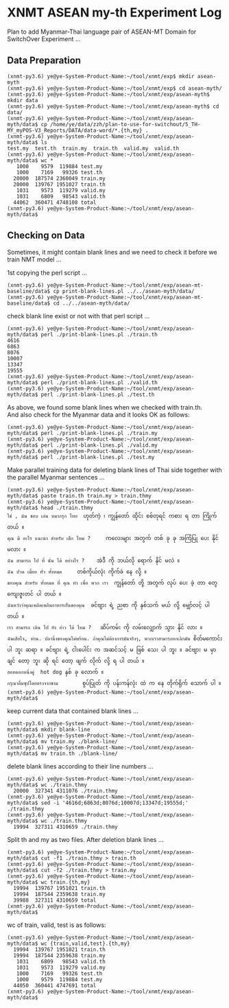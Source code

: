 # XNMT ASEAN my-th Experiment Log

Plan to add Myanmar-Thai language pair of ASEAN-MT Domain for SwitchOver Experiment ...  

## Data Preparation

```
(xnmt-py3.6) ye@ye-System-Product-Name:~/tool/xnmt/exp$ mkdir asean-myth
(xnmt-py3.6) ye@ye-System-Product-Name:~/tool/xnmt/exp$ cd asean-myth/
(xnmt-py3.6) ye@ye-System-Product-Name:~/tool/xnmt/exp/asean-myth$ mkdir data
(xnmt-py3.6) ye@ye-System-Product-Name:~/tool/xnmt/exp/asean-myth$ cd data/
(xnmt-py3.6) ye@ye-System-Product-Name:~/tool/xnmt/exp/asean-myth/data$ cp /home/ye/data/zzh/plan-to-use-for-switchout/5_TH-MY_myPOS-V3_Reports/DATA/data-word/*.{th,my} .
(xnmt-py3.6) ye@ye-System-Product-Name:~/tool/xnmt/exp/asean-myth/data$ ls
test.my  test.th  train.my  train.th  valid.my  valid.th
(xnmt-py3.6) ye@ye-System-Product-Name:~/tool/xnmt/exp/asean-myth/data$ wc *
   1000    9579  119884 test.my
   1000    7169   99326 test.th
  20000  187574 2360049 train.my
  20000  139767 1951027 train.th
   1031    9573  119279 valid.my
   1031    6809   98543 valid.th
  44062  360471 4748108 total
(xnmt-py3.6) ye@ye-System-Product-Name:~/tool/xnmt/exp/asean-myth/data$
```

## Checking on Data

Sometimes, it might contain blank lines and we need to check it before we train NMT model ...  

1st copying the perl script ...  

```
(xnmt-py3.6) ye@ye-System-Product-Name:~/tool/xnmt/exp/asean-mt-baseline/data$ cp print-blank-lines.pl ../../asean-myth/data/
(xnmt-py3.6) ye@ye-System-Product-Name:~/tool/xnmt/exp/asean-mt-baseline/data$ cd ../../asean-myth/data/
```

check blank line exist or not with that perl script ...  

```
(xnmt-py3.6) ye@ye-System-Product-Name:~/tool/xnmt/exp/asean-myth/data$ perl ./print-blank-lines.pl ./train.th
4616
6863
8076
10007
13347
19555
(xnmt-py3.6) ye@ye-System-Product-Name:~/tool/xnmt/exp/asean-myth/data$ perl ./print-blank-lines.pl ./valid.th
(xnmt-py3.6) ye@ye-System-Product-Name:~/tool/xnmt/exp/asean-myth/data$ perl ./print-blank-lines.pl ./test.th
```

As above, we found some blank lines when we checked with train.th.  
And also check for the Myanmar data and it looks OK as follows:  

```
(xnmt-py3.6) ye@ye-System-Product-Name:~/tool/xnmt/exp/asean-myth/data$ perl ./print-blank-lines.pl ./train.my
(xnmt-py3.6) ye@ye-System-Product-Name:~/tool/xnmt/exp/asean-myth/data$ perl ./print-blank-lines.pl ./valid.my
(xnmt-py3.6) ye@ye-System-Product-Name:~/tool/xnmt/exp/asean-myth/data$ perl ./print-blank-lines.pl ./test.my
```

Make parallel training data for deleting blank lines of Thai side together with the parallel Myanmar sentences ...  

```
(xnmt-py3.6) ye@ye-System-Product-Name:~/tool/xnmt/exp/asean-myth/data$ paste train.th train.my > train.thmy
(xnmt-py3.6) ye@ye-System-Product-Name:~/tool/xnmt/exp/asean-myth/data$ head ./train.thmy
ใช่ , ฉัน ชอบ เล่น หมากรุก ไทย  ဟုတ်ကဲ့ ၊ ကျွန်တော် ထိုင်း စစ်တုရင် ကစား ရ တာ ကြိုက် တယ် ။
คุณ มี อะไร แนะนำ สำหรับ เด็ก ไหม ?     ကလေးများ အတွက် တစ် ခု ခု အကြံပြု ပေး နိုင် မလား ။
ฉัน สามารถ ไป ที่ นั่น ได้ อย่างไร ?    အဲဒီ ကို ဘယ်လို ရောက် နိုင် မလဲ ။
ฉัน ปวด เมื่อย ทั่ว ทั้งหมด     တစ်ကိုယ်လုံး ကိုက်ခဲ နေ လို့ ။
ขอบคุณ สำหรับ ทั้งหมด ที่ คุณ ทำ เพื่อ พวก เรา  ကျွန်တော် တို့ အတွက် လုပ် ပေး ခဲ့ တာ တွေ ကျေးဇူးတင် ပါ တယ် ။
ฉันหวังว่าคุณเพลิดเพลินอาหารเย็นของคุณ  ခင်ဗျား ရဲ့ ညစာ ကို နှစ်သက် မယ် လို့ မျှော်လင့် ပါ တယ် ။
เรา สามารถ เดิน ไป ยัง อ่าว ได้ ไหม ?   ဆိပ်ကမ်း ကို လမ်းလျှောက် သွား နိုင် လား ။
ฉันเสียใจ, ท่าน. ปลานึ่งของคุณไม่พร้อม. ถ้าคุณไม่ต้องการมันจริงๆ, พวกเราสามารถยกเลิกมัน စိတ်မကောင်း ပါ ဘူး ဆရာ ။ ခင်ဗျား ရဲ့ ငါးပေါင်း က အဆင်သင့် မ ဖြစ် သေး ပါ ဘူး ။ ခင်ဗျား မ မှာ ချင် တော့ ဘူး ဆို ရင် တော့ ဖျက် လိုက် လို့ ရ ပါ တယ် ။
ฮอทดอกหนึ่งคู่  hot dog နှစ် ခု လောက် ။
กรุณาดื่มซุปโดยตรงจากชาม        စွပ်ပြုတ် ကို ပန်းကန်လုံး ထဲ က နေ တိုက်ရိုက် သောက် ပါ ။
(xnmt-py3.6) ye@ye-System-Product-Name:~/tool/xnmt/exp/asean-myth/data$
```

keep current data that contained blank lines ...  

```
(xnmt-py3.6) ye@ye-System-Product-Name:~/tool/xnmt/exp/asean-myth/data$ mkdir blank-line
(xnmt-py3.6) ye@ye-System-Product-Name:~/tool/xnmt/exp/asean-myth/data$ mv train.my ./blank-line/
(xnmt-py3.6) ye@ye-System-Product-Name:~/tool/xnmt/exp/asean-myth/data$ mv train.th ./blank-line/
```

delete blank lines according to their line numbers ...  

```
(xnmt-py3.6) ye@ye-System-Product-Name:~/tool/xnmt/exp/asean-myth/data$ wc ./train.thmy
  20000  327341 4311076 ./train.thmy
(xnmt-py3.6) ye@ye-System-Product-Name:~/tool/xnmt/exp/asean-myth/data$ sed -i '4616d;6863d;8076d;10007d;13347d;19555d;' ./train.thmy
(xnmt-py3.6) ye@ye-System-Product-Name:~/tool/xnmt/exp/asean-myth/data$ wc ./train.thmy
  19994  327311 4310659 ./train.thmy
```

Split th and my as two files. After deletion blank lines ...  

```
(xnmt-py3.6) ye@ye-System-Product-Name:~/tool/xnmt/exp/asean-myth/data$ cut -f1 ./train.thmy > train.th
(xnmt-py3.6) ye@ye-System-Product-Name:~/tool/xnmt/exp/asean-myth/data$ cut -f2 ./train.thmy > train.my
(xnmt-py3.6) ye@ye-System-Product-Name:~/tool/xnmt/exp/asean-myth/data$ wc train.{th,my}
  19994  139767 1951021 train.th
  19994  187544 2359638 train.my
  39988  327311 4310659 total
(xnmt-py3.6) ye@ye-System-Product-Name:~/tool/xnmt/exp/asean-myth/data$
```

wc of train, valid, test is as follows:  

```
(xnmt-py3.6) ye@ye-System-Product-Name:~/tool/xnmt/exp/asean-myth/data$ wc {train,valid,test}.{th,my}
  19994  139767 1951021 train.th
  19994  187544 2359638 train.my
   1031    6809   98543 valid.th
   1031    9573  119279 valid.my
   1000    7169   99326 test.th
   1000    9579  119884 test.my
  44050  360441 4747691 total
(xnmt-py3.6) ye@ye-System-Product-Name:~/tool/xnmt/exp/asean-myth/data$
```

```

```

```

```
